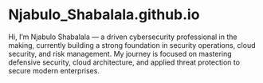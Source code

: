 # Njabulo_Shabalala.github.io
Hi, I’m Njabulo Shabalala — a driven cybersecurity professional in the making, currently building a strong foundation in security operations, cloud security, and risk management. My journey is focused on mastering defensive security, cloud architecture, and applied threat protection to secure modern enterprises.
